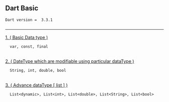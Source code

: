 ## Dart Basic
````agsl
Dart version =  3.3.1
````

### <hr>
<a href="https://github.com/AgentSingle/LearnDart/blob/master/DartBesic/tute2024/1d1_datatype.dart" target="_blank">
1. ( Basic Data type )
</a>

```text
  var, const, final
```

<br>
<a href="https://github.com/AgentSingle/LearnDart/blob/master/DartBesic/tute2024/2d1_datatype.dart" target="_blank">
2. ( DateType which are modifiable using particular dataType )
</a>

```text
  String, int, double, bool
```
<br>
<a href="https://github.com/AgentSingle/LearnDart/blob/master/DartBesic/tute2024/3d1_advance_datatype.dart" target="_blank">
3. ( Advance dataType [ list ] )
</a>

```text
  List<dynamic>, List<int>, List<double>, List<String>, List<bool>
```
